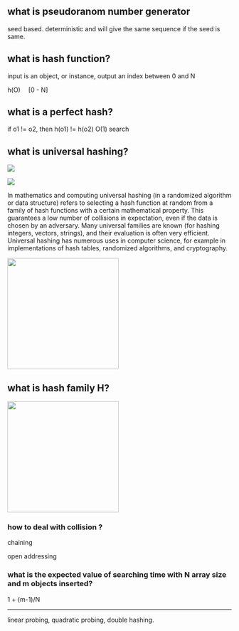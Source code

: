 ## what is pseudoranom number generator

seed based. deterministic and will give the same sequence if the seed is same.

## what is hash function?

input is an object, or instance, output an index between 0 and N

h(O) <img src="http://www.i2symbol.com/images/symbols/math/element_of_u2208_icon_256x256.png" width="10px"/> [0 - N]

## what is a perfect hash?

if o1 != o2, then h(o1) != h(o2)
O(1) search


## what is universal hashing?

![](https://ws4.sinaimg.cn/large/006tNc79ly1fzokwt6mr6j31n00ii0wz.jpg)

![](https://ws1.sinaimg.cn/large/006tNc79ly1fzaffepq6qj316e07ymyv.jpg)


In mathematics and computing universal hashing (in a randomized algorithm or data structure) refers to selecting a hash function at random from a family of hash functions with a certain mathematical property. This guarantees a low number of collisions in expectation, even if the data is chosen by an adversary. Many universal families are known (for hashing integers, vectors, strings), and their evaluation is often very efficient. Universal hashing has numerous uses in computer science, for example in implementations of hash tables, randomized algorithms, and cryptography.

<img src="https://ws4.sinaimg.cn/large/006tNc79ly1fzakd1jn6ej30sg03mjrp.jpg" width="250px"/>

## what is hash family H?

<img src="https://ws4.sinaimg.cn/large/006tNc79ly1fzah95r75jj30u408adgz.jpg" width="250px"/>

### how to deal with collision ?

chaining

open addressing

### what is the expected value of searching time with N array size and m objects inserted?

1 + (m-1)/N

---

linear probing, quadratic probing, double hashing.
